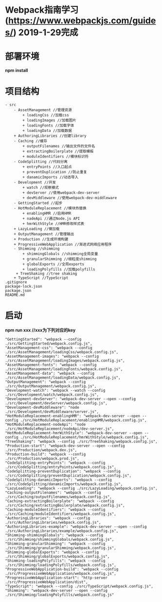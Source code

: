 # Webpack指南学习(https://www.webpackjs.com/guides/) 2019-1-29完成

# 部署环境

**npm install**

# 项目结构
    
    - src
        - AssetManagement //管理资源
            + loadingCss //加载css
            + loadingImages //加载图片
            + loadingFonts //加载字体
            + loadingData //加载数据
        + AuthoringLibraries //创建library
        - Caching //缓存
            + outputFilenames //输出文件的文件名
            + extractingBoilerplate //提取模板
            + moduleIdentifiers //模块标识符
        - CodeSplitting //代码分离
            + entryPoints //入口起点
            + preventDuplication //防止重复
            + danamicImports //动态导入
        - Development //开发
            + watch //观察模式
            + devServer //使用webpack-dev-server
            + devMiddleware //使用webpack-dev-middleware
        - GettingStarted //起步
        - HotModuleReplacement //模块热替换
            + enablingHMR //启用HMR
            + nadeApi //通过Node.js API
            + hmrWithStyle //HMR修改样式表
        + LazyLoading //懒加载
        + OutputManagement //管理输出
        + Production //生成环境构建
        + ProgressiveWebApplication //渐进式网络应用程序
        - Shimming //shimming
            + shimmingGlobals //shimming全局变量
            + granularShimming //细粒度shimming
            + globalExports //全局exports
            + loadingPolyfills //加载polyfills
         + TreeShaking //tree shaking
        + TypeScript //TypeScript
    .gitignore
    package-lock.json
    package.json
    README.md
    
    
# 启动
    
**npm run xxx //xxx为下列对应的key**

    "GettingStarted": "webpack --config ./src/GettingStarted/webpack.config.js",
    "AssetManagement-css": "webpack --config ./src/AssetManagement/loadingCss/webpack.config.js",
    "AssetManagement-images": "webpack --config ./src/AssetManagement/loadingImages/webpack.config.js",
    "AssetManagement-fonts": "webpack --config ./src/AssetManagement/loadingFonts/webpack.config.js",
    "AssetManagement-data": "webpack --config ./src/AssetManagement/loadingData/webpack.config.js",
    "OutputManagement": "webpack --config ./src/OutputManagement/webpack.config.js",
    "Development-watch": "webpack --watch --config ./src/Development/watch/webpack.config.js",
    "Development-devServer": "webpack-dev-server --open --config ./src/Development/devServer/webpack.config.js",
    "Development-devMiddleware": "node ./src/Development/devMiddleware/server.js",
    "HotModuleReplacement-enablingHMR": "webpack-dev-server --open --config ./src/HotModuleReplacement/enablingHMR/webpack.config.js",
    "HotModuleReplacement-nodeApi": "node ./src/HotModuleReplacement/nodeApi/dev-server.js",
    "HotModuleReplacement-hmrWithStyle": "webpack-dev-server --open --config ./src/HotModuleReplacement/hmrWithStyle/webpack.config.js",
    "TreeShaking": "webpack --config ./src/TreeShaking/webpack.config.js",
    "Production-start": "webpack-dev-server --open --config ./src/Production/webpack.dev.js",
    "Production-build": "webpack --config ./src/Production/webpack.prod.js",
    "CodeSplitting-entryPoints": "webpack --config ./src/CodeSplitting/entryPoints/webpack.config.js",
    "CodeSplitting-preventDuplication": "webpack --config ./src/CodeSplitting/preventDuplication/webpack.config.js",
    "CodeSplitting-danamicImports": "webpack --config ./src/CodeSplitting/danamicImports/webpack.config.js",
    "LazyLoading": "webpack --config ./src/LazyLoading/webpack.config.js",
    "Caching-outputFilenames": "webpack --config ./src/Caching/outputFilenames/webpack.config.js",
    "Caching-extractingBoilerplate": "webpack --config ./src/Caching/extractingBoilerplate/webpack.config.js",
    "Caching-moduleIdentifiers": "webpack --config ./src/Caching/moduleIdentifiers/webpack.config.js",
    "AuthoringLibraries": "webpack --config ./src/AuthoringLibraries/webpack.config.js",
    "AuthoringLibraries-example": "webpack-dev-server --open --config ./src/AuthoringLibraries/example/webpack.config.js",
    "Shimming-shimmingGlobals": "webpack --config ./src/Shimming/shimmingGlobals/webpack.config.js",
    "Shimming-granularShimming": "webpack --config ./src/Shimming/granularShimming/webpack.config.js",
    "Shimming-globalExports": "webpack --config ./src/Shimming/globalExports/webpack.config.js",
    "Shimming-loadingPolyfills": "webpack --config ./src/Shimming/loadingPolyfills/webpack.config.js",
    "ProgressiveWebApplication-build": "webpack --config ./src/ProgressiveWebApplication/webpack.config.js",
    "ProgressiveWebApplication-start": "http-server ./src/ProgressiveWebApplication/dist",
    "TypeScript": "webpack --config ./src/TypeScript/webpack.config.js",
    "Shimming": "webpack-dev-server --open --config ./src/Shimming/loadingPolyfills/webpack.config.js"
